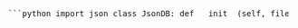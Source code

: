 <pre> ```python import json class JsonDB: def __init__(self, filepath): self.filepath = filepath self.data = None self._load_data() self.current = 0 def _load_data(self): try: with open(self.filepath, 'r') as f: self.data = json.load(f) except (FileNotFoundError, json.JSONDecodeError): self.data = [] def _save_data(self): with open(self.filepath, 'w') as f: json.dump(self.data, f, indent=4) def create(self, record): self.data.append(record) self._save_data() return record def atEnd(self): return self.current == len(self.data) - 1 def getNext(self): if not self.data: return None record = self.data[self.current] self.current += 1 if self.current >= len(self.data): self.current = 0 return record def read(self, **filters): if not filters: return self.data results = [] for item in self.data: match = True for key, value in filters.items(): if key not in item or value not in str(item[key]): match = False break if match: results.append(item) return results def update(self, record_id, updated_data): try: self.data[record_id].update(updated_data) self._save_data() return self.data[record_id] except IndexError: raise ValueError("Record ID not found.") def delete(self, record_id): try: removed = self.data.pop(record_id) self._save_data() return removed except IndexError: raise ValueError("Record ID not found.") def main(): db = JsonDB("videogames.json") print("All Action games:") action_games = db.read(genre="Action") print(action_games) ``` </pre>
